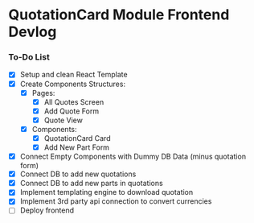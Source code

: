 # QuotationCard Module Frontend Devlog
### To-Do List
- [x]  Setup and clean React Template
- [X]  Create Components Structures:
    - [X]  Pages:
        - [X]  All Quotes Screen
        - [X] Add Quote Form
        - [X]  Quote View
    - [X]  Components:
        - [X]  QuotationCard Card
        - [X]  Add New Part Form
- [X]  Connect Empty Components with Dummy DB Data (minus quotation form)
- [X]  Connect DB to add new quotations
- [X] Connect DB to add new parts in quotations
- [X] Implement templating engine to download quotation
- [X] Implement 3rd party api connection to convert currencies
- [ ] Deploy frontend